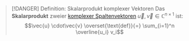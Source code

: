 > [!DANGER] Definition: Skalarprodukt komplexer Vektoren
> Das **Skalarprodukt** zweier [komplexer Spaltenvektoren](Komplexer%20Spaltenvektor.md) $\vec{u},\vec{v}\in \mathbb{C}^{n\times 1}$ ist:
> $$\vec{u} \cdot\vec{v} \overset{\text{def}}{=} \sum_{i=1}^n \overline{u_i} v_i$$